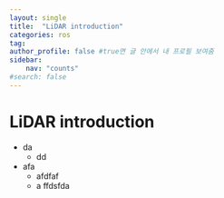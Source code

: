```yaml
---
layout: single
title:  "LiDAR introduction"
categories: ros
tag: 
author_profile: false #true면 글 안에서 내 프로필 보여줌
sidebar:
    nav: "counts"
#search: false
---
```


# LiDAR introduction

* da
  * dd
* afa
  * afdfaf
  * a ffdsfda

